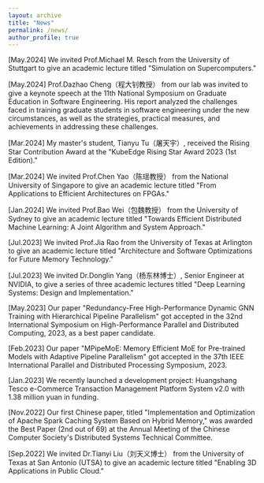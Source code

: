 ```yaml
---
layout: archive
title: "News"
permalink: /news/
author_profile: true
---
```


<!--按时间降序：举办workshop，研讨会，获奖，论文发表，项目启动，实地考察，会员晋升。会议报告？？-->

[May.2024] We invited Prof.Michael M. Resch from the University of Stuttgart to give an academic lecture titled "Simulation on Supercomputers."

[May.2024] Prof.Dazhao Cheng（程大钊教授） from our lab was invited to give a keynote speech at the 11th National Symposium on Graduate Education in Software Engineering. His report analyzed the challenges faced in training graduate students in software engineering under the new circumstances, as well as the strategies, practical measures, and achievements in addressing these challenges.

[Mar.2024] My master's student, Tianyu Tu（屠天宇）, received the Rising Star Contribution Award at the "KubeEdge Rising Star Award 2023 (1st Edition)."

[Mar.2024] We invited Prof.Chen Yao（陈瑶教授） from the National University of Singapore to give an academic lecture titled "From Applications to Efficient Architectures on FPGAs."

[Jan.2024] We invited Prof.Bao Wei（包魏教授） from the University of Sydney to give an academic lecture titled "Towards Efficient Distributed Machine Learning: A Joint Algorithm and System Approach."

[Jul.2023] We invited Prof.Jia Rao from the University of Texas at Arlington to give an academic lecture titled "Architecture and Software Optimizations for Future Memory Technology."

[Jul.2023] We invited Dr.Donglin Yang（杨东林博士）, Senior Engineer at NVIDIA, to give a series of three academic lectures titled "Deep Learning Systems: Design and Implementation."

[May.2023] Our paper "Redundancy-Free High-Performance Dynamic GNN Training with Hierarchical Pipeline Parallelism" got accepted in the 32nd International Symposium on High-Performance Parallel and Distributed Computing, 2023, as a best paper candidate.

[Feb.2023] Our paper "MPipeMoE: Memory Efficient MoE for Pre-trained Models with Adaptive Pipeline Parallelism" got accepted in the 37th IEEE International Parallel and Distributed Processing Symposium, 2023.

[Jan.2023] We recently launched a development project: Huangshang Tesco e-Commerce Transaction Management Platform System v2.0 with 1.38 million yuan in funding.

[Nov.2022] Our first Chinese paper, titled "Implementation and Optimization of Apache Spark Caching System Based on Hybrid Memory," was awarded the Best Paper (2nd out of 69) at the Annual Meeting of the Chinese Computer Society's Distributed Systems Technical Committee.

[Sep.2022] We invited Dr.Tianyi Liu（刘天义博士） from the University of Texas at San Antonio (UTSA) to give an academic lecture titled "Enabling 3D Applications in Public Cloud."
